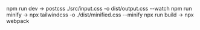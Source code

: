 
npm run dev -> postcss ./src/input.css -o dist/output.css --watch
npm run minify -> npx tailwindcss -o ./dist/minified.css --minify
npx run build -> npx webpack